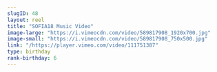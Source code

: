 ```yaml
---
slugID: 48 
layout: reel
title: "SOFIA18 Music Video"
image-large: "https://i.vimeocdn.com/video/589817908_1920x700.jpg"
image-small: "https://i.vimeocdn.com/video/589817908_750x500.jpg"
link: "/https://player.vimeo.com/video/111751387"
type: birthday 
rank-birthday: 6 
---
```

